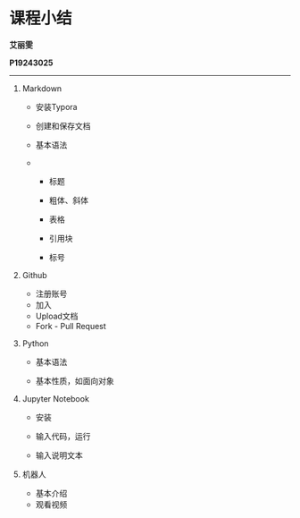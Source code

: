 # 课程小结

**艾丽雯**

**P19243025**



---



1. Markdown

   - 安装Typora

   - 创建和保存文档

   - 基本语法

   - - 标题

     - 粗体、斜体

     - 表格

     - 引用块

     - 标号

       

2. Github

   - 注册账号
   - 加入
   - Upload文档
   - Fork - Pull Request

   

3. Python

   - 基本语法

   - 基本性质，如面向对象

     

1. Jupyter Notebook

   - 安装

   - 输入代码，运行

   - 输入说明文本

     

2. 机器人

   - 基本介绍
   - 观看视频

   





